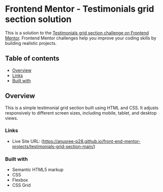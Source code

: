 # Frontend Mentor - Testimonials grid section solution

This is a solution to the [Testimonials grid section challenge on Frontend Mentor](https://www.frontendmentor.io/challenges/testimonials-grid-section-Nnw6J7Un7). Frontend Mentor challenges help you improve your coding skills by building realistic projects. 

## Table of contents

- [Overview](#overview)
- [Links](#links)
- [Built with](#built-with)

## Overview

This is a simple testimonial grid section built using HTML and CSS. It adjusts responsively to different screen sizes, including mobile, tablet, and desktop views.


### Links

- Live Site URL: (https://anusree-p28.github.io/front-end-mentor-projects/testimonials-grid-section-main/)

### Built with

- Semantic HTML5 markup
- CSS
- Flexbox
- CSS Grid

